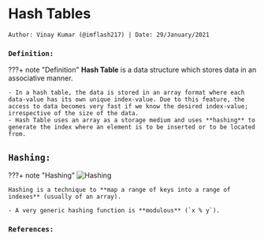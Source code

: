 <!-- ---
hide:
  - navigation # Hide navigation
  - toc        # Hide table of contents
--- -->

# Hash Tables
`Author: Vinay Kumar (@imflash217) | Date: 29/January/2021`

<!-- ######################################################################################################### -->

### `Definition:`

???+ note "Definition"
    **Hash Table** is a data structure which stores data in an associative manner.

    - In a hash table, the data is stored in an array format where each data-value has its own unique index-value. Due to this feature, the access to data becomes very fast if we know the desired index-value; irrespective of the size of the data.
    - Hash Table uses an array as a storage medium and uses **hashing** to generate the index where an element is to be inserted or to be located from.

## `Hashing:`

???+ note "Hashing"
    ![Hashing](https://www.tutorialspoint.com/data_structures_algorithms/images/hash_function.jpg)

    Hashing is a technique to **map a range of keys into a range of indexes** (usually of an array).

    - A very generic hashing function is **modulous** (`x % y`).

<!-- ######################################################################################################### -->
### `References:`
[^1]: https://www.hackerearth.com/practice/data-structures/hash-tables/basics-of-hash-tables/tutorial/
[^2]: https://www.tutorialspoint.com/python_data_structure/python_hash_table.htm
[^3]: https://www.tutorialspoint.com/data_structures_algorithms/hash_data_structure.htm

<!-- ######################################################################################################### -->